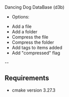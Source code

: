 Dancing Dog DataBase (d3b)


+ Options:

- Add a file
- Add a folder
- Compress the file
- Compress the folder
- Add tags to items added
- Add "compressed" flag 


-- 


## Requirements

- cmake version 3.27.3

